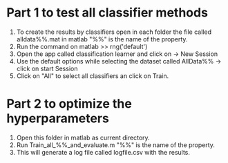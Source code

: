 # Part 1 to test all classifier methods

1. To create the results by classifiers open in each folder the file called alldata%%.mat in matlab  "%%" is the name of the property.
2. Run the command on matlab >> rng('default')
3. Open the app called classification learner and click on -> New Session
4. Use the default options while selecting the dataset called AllData%% -> click on start Session
5. Click on "All" to select all classifiers an click on Train.

# Part 2 to optimize the hyperparameters

1. Open this folder in matlab as current directory.
2. Run Train_all_%%_and_evaluate.m  "%%" is the name of the property.
3. This will generate a log file called logfile.csv with the results.
